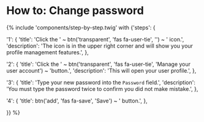 # How to: Change password

{% include 'components/step-by-step.twig' with {'steps': {

  '1': {
    'title': 'Click the ' ~ btn('transparent', 'fas fa-user-tie', '') ~ ' icon.',
    'description': 'The icon is in the upper right corner and will show you your profile management features.',
  },

  '2': {
    'title': 'Click the ' ~ btn('transparent', 'fas fa-user-tie', 'Manage your user account') ~ 'button.',
    'description': 'This will open your user profile.',
  },

  '3': {
    'title': 'Type your new password into the `Password` field.',
    'description': 'You must type the password twice to confirm you did not make mistake.',
  },

  '4': {
    'title': btn('add', 'fas fa-save', 'Save') ~ ' button.',
  },

}} %}
